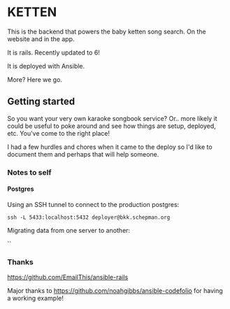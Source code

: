 # KETTEN

This is the backend that powers the baby ketten song search. On the website and in the app.

It is rails. Recently updated to 6!

It is deployed with Ansible.

More? Here we go.

## Getting started

So you want your very own karaoke songbook service? Or.. more likely it could be useful to poke around and see how things are setup, deployed, etc. You've come to the right place!

I had a few hurdles and chores when it came to the deploy so I'd like to document them and perhaps that will help someone.


### Notes to self

#### Postgres

Using an SSH tunnel to connect to the production postgres:

`ssh -L 5433:localhost:5432 deployer@bkk.schepman.org`

Migrating data from one server to another:

``

### Thanks

https://github.com/EmailThis/ansible-rails

Major thanks to https://github.com/noahgibbs/ansible-codefolio for having a working example!

